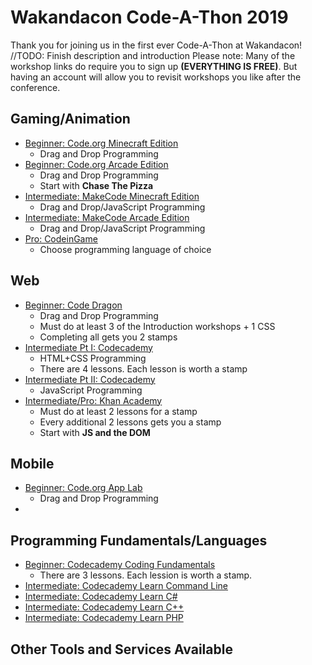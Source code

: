 # Wakandacon Code-A-Thon 2019 
Thank you for joining us in the first ever Code-A-Thon at Wakandacon! //TODO: Finish description and introduction 
Please note: Many of the workshop links do require you to sign up **(EVERYTHING IS FREE)**. But having an account will allow you to revisit workshops you like after the conference.

## Gaming/Animation
- [Beginner: Code.org Minecraft Edition](https://studio.code.org/s/mc/stage/1/puzzle/1)
    - Drag and Drop Programming
- [Beginner: Code.org Arcade Edition](https://arcade.makecode.com/)
    - Drag and Drop Programming
    - Start with **Chase The Pizza**
- [Intermediate: MakeCode Minecraft Edition](https://github.com/gcrev93/WakandaconCodeAThon/blob/master/Gaming/Intermediate-Minecraft.pdf)
    - Drag and Drop/JavaScript Programming
- [Intermediate: MakeCode Arcade Edition](https://github.com/gcrev93/WakandaconCodeAThon/blob/master/Gaming/Intermediate-Arcade.pdf)
    - Drag and Drop/JavaScript Programming
- [Pro: CodeinGame](https://www.codingame.com/home)
    - Choose programming language of choice

## Web
- [Beginner: Code Dragon](https://codedragon.org/learn)
    - Drag and Drop Programming
    - Must do at least 3 of the Introduction workshops + 1 CSS
    - Completing all gets you 2 stamps
- [Intermediate Pt I: Codecademy](https://www.codecademy.com/learn/make-a-website)
    - HTML+CSS Programming
    - There are 4 lessons. Each lesson is worth a stamp
- [Intermediate Pt II: Codecademy](https://www.codecademy.com/learn/introduction-to-javascript)
    - JavaScript Programming
- [Intermediate/Pro: Khan Academy](https://www.khanacademy.org/computing/computer-programming/html-css-js#js-and-the-dom)
    - Must do at least 2 lessons for a stamp
    - Every additional 2 lessons gets you a stamp
    - Start with **JS and the DOM**

## Mobile
- [Beginner: Code.org App Lab](https://studio.code.org/s/applab-intro/stage/1/puzzle/1)
    - Drag and Drop Programming
- []()

## Programming Fundamentals/Languages
- [Beginner: Codecademy Coding Fundamentals](https://www.codecademy.com/learn/learn-how-to-code)
    - There are 3 lessons. Each lession is worth a stamp.
- [Intermediate: Codecademy Learn Command Line](https://www.codecademy.com/learn/learn-the-command-line)
- [Intermediate: Codecademy Learn C#](https://www.codecademy.com/learn/learn-c-sharp)
- [Intermediate: Codecademy Learn C++](https://www.codecademy.com/learn/learn-c-plus-plus)
- [Intermediate: Codecademy Learn PHP](https://www.codecademy.com/learn/learn-php)

## Other Tools and Services Available
<!-- - [Azure Lab Services](https://azure.microsoft.com/services/lab-services/?WT.mc_id=jrdevdays-build2019-cxa)
- [Microsoft Learn](https://docs.microsoft.com/learn/?WT.mc_id=jrdevdays-build2019-cxa)
- [Hacking STEM](https://www.microsoft.com/education/education-workshop/default.aspx)
- [Imagine Cup](https://imaginecup.microsoft.com/Events?id=0)
- [MakeCode](https://www.microsoft.com/makecode?rtc=1)
- [Microsoft Education](https://www.microsoft.com/education)
- [Minecraft Education Edition](https://education.minecraft.net/)
- [TEALS](http://tealsk12.org/)
- [VS Code](https://code.visualstudio.com/)
- [GitHub Student Developer Pack](https://education.github.com/pack) -->
